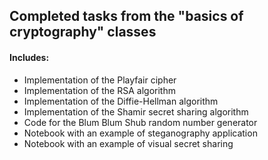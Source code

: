 ## Completed tasks from the "basics of cryptography" classes
#### Includes:
- Implementation of the Playfair cipher
- Implementation of the RSA algorithm
- Implementation of the Diffie-Hellman algorithm
- Implementation of the Shamir secret sharing algorithm
- Code for the Blum Blum Shub random number generator
- Notebook with an example of steganography application
- Notebook with an example of visual secret sharing
